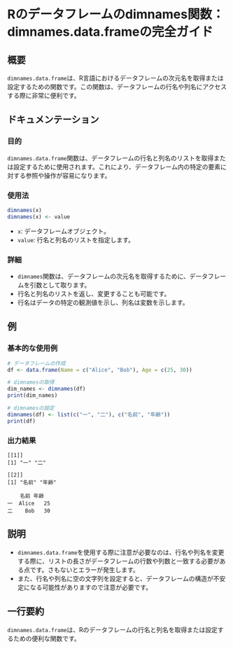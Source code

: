 <!--
Meta Description: # Rのデータフレームのdimnames関数：dimnames.data.frameの完全ガイド ## 概要 `dimnames.data.frame`は、R言語におけるデータフレームの次元名を取得または設定するための関数です。この関数は、データフレームの行名や列名にアクセスする際に非常に便利です。...
Meta Keywords: dimnames, data, frame, 関数は, value
-->

# Rのデータフレームのdimnames関数：dimnames.data.frameの完全ガイド

## 概要
`dimnames.data.frame`は、R言語におけるデータフレームの次元名を取得または設定するための関数です。この関数は、データフレームの行名や列名にアクセスする際に非常に便利です。

## ドキュメンテーション

### 目的
`dimnames.data.frame`関数は、データフレームの行名と列名のリストを取得または設定するために使用されます。これにより、データフレーム内の特定の要素に対する参照や操作が容易になります。

### 使用法
```R
dimnames(x)
dimnames(x) <- value
```
- `x`: データフレームオブジェクト。
- `value`: 行名と列名のリストを指定します。

### 詳細
- `dimnames`関数は、データフレームの次元名を取得するために、データフレームを引数として取ります。
- 行名と列名のリストを返し、変更することも可能です。
- 行名はデータの特定の観測値を示し、列名は変数を示します。

## 例

### 基本的な使用例
```R
# データフレームの作成
df <- data.frame(Name = c("Alice", "Bob"), Age = c(25, 30))

# dimnamesの取得
dim_names <- dimnames(df)
print(dim_names)

# dimnamesの設定
dimnames(df) <- list(c("一", "二"), c("名前", "年齢"))
print(df)
```

### 出力結果
```
[[1]]
[1] "一" "二"

[[2]]
[1] "名前" "年齢"

    名前 年齢
一  Alice   25
二    Bob   30
```

## 説明
- `dimnames.data.frame`を使用する際に注意が必要なのは、行名や列名を変更する際に、リストの長さがデータフレームの行数や列数と一致する必要がある点です。さもないとエラーが発生します。
- また、行名や列名に空の文字列を設定すると、データフレームの構造が不安定になる可能性がありますので注意が必要です。

## 一行要約
`dimnames.data.frame`は、Rのデータフレームの行名と列名を取得または設定するための便利な関数です。